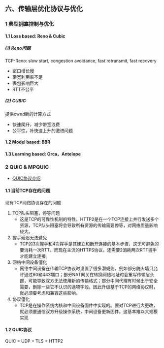 ## 六、传输层优化协议与优化

### 1 典型拥塞控制与优化

#### 1.1 Loss based: Reno & Cubic

##### (1) Reno问题

TCP-Reno: slow start, congestion avoidance, fast retransmit, fast 
recovery

- 窗口增长慢
- 带宽利用率不足
- 丢包影响巨大
- RTT不公平


##### (2) CUBIC

提供cwnd新的计算方式
- 快速爬升，减少带宽浪费
- 公平性，补快速上升的激进问题

#### 1.2 Model based: BBR



#### 1.3 Learning based: Orca、Antelope



### 2 QUIC & MPQUIC

- [QUIC协议介绍](https://cloud.tencent.com/developer/article/1405624)

#### 1.1 当前TCP存在的问题

现有TCP网络协议存在的问题
1. TCP队头阻塞，停等问题
   - 这是TCP的可靠性机制的特性。HTTP2是在一个TCP连接上并行发送多个资源，TCP队头阻塞将会导致所有资源的传输需要停等，对网络质量影响较大。
2. 握手延迟无法避免
   - TCP的3次握手和4次挥手是其建立和断开连接的基本步骤，这无可避免的要消耗一次RTT。而现在主流的HTTPS协议，还需要2消耗两次RTT握手才能建立连接。
3. 网络中间设备僵化
   - 网络中间设备在传输TCP协议时设置了很多潜规则，例如部分防火墙只允许通过80和443端口；部分NAT网关在转换网络地址时会重写传输层头部，可能导致双方无法使用新的传输格式；部分中间代理有时候出于安全需要，删除一些它不认识的选项字段。因此升级基于TCP的网络协议时，就必须要考虑和兼容这些影响。
4. 协议僵化
   - TCP是在操作系统内核和中间设备固件中实现的。要对TCP进行大更改，就必须要通信双方升级操作系统，中间设备更新固件。这基本难以大规模实现


#### 1.2 QUIC协议

QUIC = UDP + TLS + HTTP2
